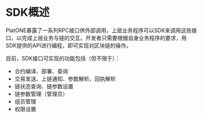 # SDK概述

PlatONE暴露了一系列RPC接口供外部调用，上层业务程序可以SDK来调用这些接口，以完成上层业务与链的交互。开发者只需要根据自身业务程序的要求，用SDK提供的API进行编程，即可实现对区块链的操作。

目前，SDK接口可实现的功能包括（但不限于）：

- 合约编译、部署、查询
- 交易发送、上链通知、参数解析、回执解析
- 链状态查询、链参数设置
- 链参数管理（管理员）
- 组员管理
- 权限设置

